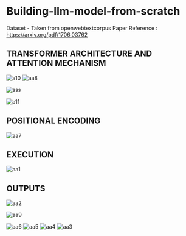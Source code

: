 # Building-llm-model-from-scratch

Dataset - Taken from openwebtextcorpus
Paper Reference : https://arxiv.org/pdf/1706.03762

## TRANSFORMER ARCHITECTURE AND ATTENTION MECHANISM

![a10](https://github.com/user-attachments/assets/3c50a8ab-2f7a-4e05-b979-9aae6d3fce4c)
![aa8](https://github.com/user-attachments/assets/037acc21-04ec-44f6-9317-6d9aa3171ef6)

![sss](https://github.com/user-attachments/assets/87b3372c-961b-40e2-b772-990a8757e68d)

![a11](https://github.com/user-attachments/assets/cf42ce3c-cf3f-4458-90a0-c9c724b8fbe1)

## POSITIONAL ENCODING
![aa7](https://github.com/user-attachments/assets/558afc7d-5666-48f1-a29b-7ff4e02a5f0d)

## EXECUTION
![aa1](https://github.com/user-attachments/assets/90b0ca67-eea4-49a0-ad42-9b8294ca0294)


## OUTPUTS


![aa2](https://github.com/user-attachments/assets/ab38e978-2757-42bd-a3fe-8bc4bc2c8c2f)


![aa9](https://github.com/user-attachments/assets/8961f7ec-358d-44ce-a6c8-20940cf174f7)


![aa6](https://github.com/user-attachments/assets/aedf3da7-db12-495e-8b17-6de782d3841b)
![aa5](https://github.com/user-attachments/assets/9d8870b1-3f62-4a73-a830-bfa394be2875)
![aa4](https://github.com/user-attachments/assets/bba53440-ee82-45d8-ad9d-95b2bb83a26f)
![aa3](https://github.com/user-attachments/assets/c2a8b582-54b8-498e-9e1b-191348936211)
